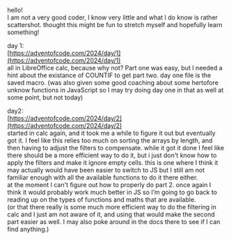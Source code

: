 hello!<br>
I am not a very good coder, I know very little and what I do know is rather scattershot.
thought this might be fun to stretch myself and hopefully learn something!


day 1:<br>
[https://adventofcode.com/2024/day/1](https://adventofcode.com/2024/day/1)<br>
all in LibreOffice calc, because why not? Part one was easy, but I needed a hint about the existance of COUNTIF to get part two. day one file is the saved macro.
(was also given some good coaching about some hertofore unknow functions in JavaScript so I may try doing day one in that as well at some point, but not today)


day2:<br>
[https://adventofcode.com/2024/day/2](https://adventofcode.com/2024/day/2)<br>
started in calc again, and it took me a while to figure it out but eventually got it.
I feel like this relies too much on sorting the arrays by length, and then having to adjust the filters to compensate.
while it got it done I feel like there should be a more efficient way to do it, but i just don't know how to apply the filters and make it ignore empty cells. this is one where I think it may actually would have been easier to switch to JS but I still am not familiar enough with all the available functions to do it there either.<br>
at the moment I can't figure out how to properly do part 2. once again I think it would probably work much better in JS so I’m going to go back to reading up on the types of functions and maths that are available.<br>
(or that there really is some much more efficient way to do the filtering in calc and I just am not aware of it, and using that would make the second part easier as well. I may also poke around in the docs there to see if I can find anything.)
